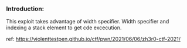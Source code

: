 ### Introduction:

This exploit takes advantage of width specifier. Width specifier and indexing a stack element to get cde excecution.

ref: https://violenttestpen.github.io/ctf/pwn/2021/06/06/zh3r0-ctf-2021/